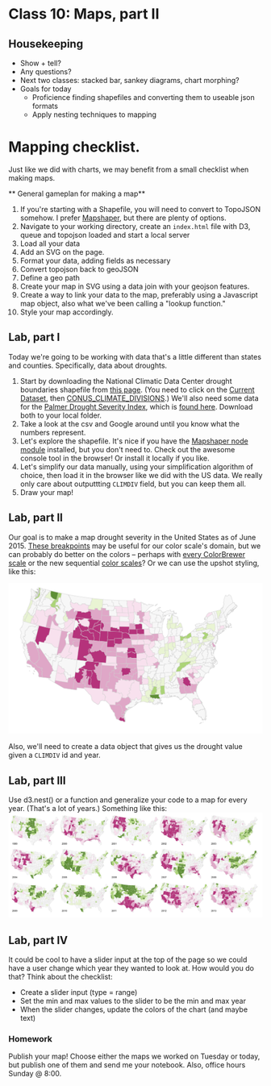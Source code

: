 # Class 10: Maps, part II

## Housekeeping
  * Show + tell?
  * Any questions?
  * Next two classes: stacked bar, sankey diagrams, chart morphing?
  * Goals for today
  	* Proficience finding shapefiles and converting them to useable json formats
  	* Apply nesting techniques to mapping


# Mapping checklist.

Just like we did with charts, we may benefit from a small checklist when making maps.

** General gameplan for making a map**

1. If you're starting with a Shapefile, you will need to convert to TopoJSON somehow. I prefer [Mapshaper](http://www.mapshaper.org), but there are plenty of options.
2. Navigate to your working directory, create an `index.html` file with D3, queue and topojson loaded and start a local server
3. Load all your data
4. Add an SVG on the page.
5. Format your data, adding fields as necessary
6. Convert topojson back to geoJSON
7. Define a geo path 
8. Create your map in SVG using a data join with your geojson features.
9. Create a way to link your data to the map, preferably using a Javascript map object, also what we've been calling a "lookup function."
10. Style your map accordingly.

## Lab, part I
Today we're going to be working with data that's a little different than states and counties. Specifically, data about droughts.

1. Start by downloading the National Climatic Data Center drought boundaries shapefile from [this page](https://www.ncdc.noaa.gov/monitoring-references/maps/us-climate-divisions.php). (You need to click on the [Current Dataset](ftp://ftp.ncdc.noaa.gov/pub/data/cirs/climdiv/), then [CONUS_CLIMATE_DIVISIONS](ftp://ftp.ncdc.noaa.gov/pub/data/cirs/climdiv/CONUS_CLIMATE_DIVISIONS.shp.zip).) We'll also need some data for the [Palmer Drought Severity Index](https://www.drought.gov/drought/content/products-current-drought-and-monitoring-drought-indicators/palmer-drought-severity-index), which is [found here](views/data/tidy-drought-data.csv). Download both to your local folder.
2. Take a look at the csv and Google around until you know what the numbers represent.
3. Let's explore the shapefile. It's nice if you have the [Mapshaper node module](https://github.com/mbloch/mapshaper#installation) installed, but you don't need to. Check out the awesome console tool in the browser! Or install it locally if you like.
4. Let's simplify our data manually, using your simplification algorithm of choice, then load it in the browser like we did with the US data. We really only care about outputtting `CLIMDIV` field, but you can keep them all.
5. Draw your map!


## Lab, part II
Our goal is to make a map drought severity in the United States as of June 2015. [These breakpoints](http://www.cpc.ncep.noaa.gov/products/analysis_monitoring/regional_monitoring/palmer.gif) may be useful for our color scale's domain, but we can probably do better on the colors – perhaps with [every ColorBrewer scale](http://bl.ocks.org/mbostock/5577023) or the new sequential [color scales](http://bl.ocks.org/pstuffa/d5934843ee3a7d2cc8406de64e6e4ea5)? Or we can use the upshot styling, like this:

<img src="images/Screen Shot 2018-12-06 at 2.56.22 PM.png">

Also, we'll need to create a data object that gives us the drought value given a `CLIMDIV` id and year.

## Lab, part III
Use d3.nest() or a function and generalize your code to a map for every year. (That's a lot of years.) Something like this:
<img src="images/Screen Shot 2018-12-06 at 2.26.00 PM.png">


## Lab, part IV
It could be cool to have a slider input at the top of the page so we could have a user change which year they wanted to look at. How would you do that? Think about the checklist:
 * Create a slider input (type = range)
 * Set the min and max values to the slider to be the min and max year
 * When the slider changes, update the colors of the chart (and maybe text)

### Homework
Publish your map! Choose either the maps we worked on Tuesday or today, but publish one of them and send me your notebook. Also, office hours Sunday @ 8:00.




